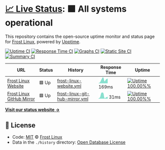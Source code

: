 # [📈 Live Status](https://frost-linux.github.io/uptime): <!--live status--> **🟩 All systems operational**

This repository contains the open-source uptime monitor and status page for [Frost Linux](https://frost-linux.github.io), powered by [Upptime](https://github.com/upptime/upptime).

[![Uptime CI](https://github.com/koj-co/upptime/workflows/Uptime%20CI/badge.svg)](https://github.com/koj-co/upptime/actions?query=workflow%3A%22Uptime+CI%22)
[![Response Time CI](https://github.com/koj-co/upptime/workflows/Response%20Time%20CI/badge.svg)](https://github.com/koj-co/upptime/actions?query=workflow%3A%22Response+Time+CI%22)
[![Graphs CI](https://github.com/koj-co/upptime/workflows/Graphs%20CI/badge.svg)](https://github.com/koj-co/upptime/actions?query=workflow%3A%22Graphs+CI%22)
[![Static Site CI](https://github.com/koj-co/upptime/workflows/Static%20Site%20CI/badge.svg)](https://github.com/koj-co/upptime/actions?query=workflow%3A%22Static+Site+CI%22)
[![Summary CI](https://github.com/koj-co/upptime/workflows/Summary%20CI/badge.svg)](https://github.com/koj-co/upptime/actions?query=workflow%3A%22Summary+CI%22)

<!--start: status pages-->
<!-- This summary is generated by Upptime (https://github.com/upptime/upptime) -->
<!-- Do not edit this manually, your changes will be overwritten -->

| URL                                                              | Status | History                                                                                                                       | Response Time                                                                                  | Uptime                                                                                                                                                                                                                                                      |
| ---------------------------------------------------------------- | ------ | ----------------------------------------------------------------------------------------------------------------------------- | ---------------------------------------------------------------------------------------------- | ----------------------------------------------------------------------------------------------------------------------------------------------------------------------------------------------------------------------------------------------------------- |
| [Frost Linux Website](https://frost-linux.github.io)             | 🟩 Up  | [frost-linux-website.yml](https://github.com/frost-linux/uptime/commits/master/history/frost-linux-website.yml)               | <img alt="Response time graph" src="./graphs/frost-linux-website.png" height="20"> 169ms       | [![Uptime 100.00%%](https://img.shields.io/endpoint?url=https%3A%2F%2Fraw.githubusercontent.com%2Ffrost-linux%2Fuptime%2Fmaster%2Fapi%2Ffrost-linux-website%2Fuptime.json)](https://frost-linux.github.io/uptime/history/frost-linux-website)               |
| [Frost Linux GitHub Mirror](https://frost-linux.github.io/comet) | 🟩 Up  | [frost-linux-git-hub-mirror.yml](https://github.com/frost-linux/uptime/commits/master/history/frost-linux-git-hub-mirror.yml) | <img alt="Response time graph" src="./graphs/frost-linux-git-hub-mirror.png" height="20"> 31ms | [![Uptime 100.00%%](https://img.shields.io/endpoint?url=https%3A%2F%2Fraw.githubusercontent.com%2Ffrost-linux%2Fuptime%2Fmaster%2Fapi%2Ffrost-linux-git-hub-mirror%2Fuptime.json)](https://frost-linux.github.io/uptime/history/frost-linux-git-hub-mirror) |

<!--end: status pages-->

[**Visit our status website →**](https://frost-linux.github.io/uptime)

## 📄 License

- Code: [MIT](./LICENSE) © [Frost Linux](https://frost-linux.github.io)
- Data in the `./history` directory: [Open Database License](https://opendatacommons.org/licenses/odbl/1-0/)
